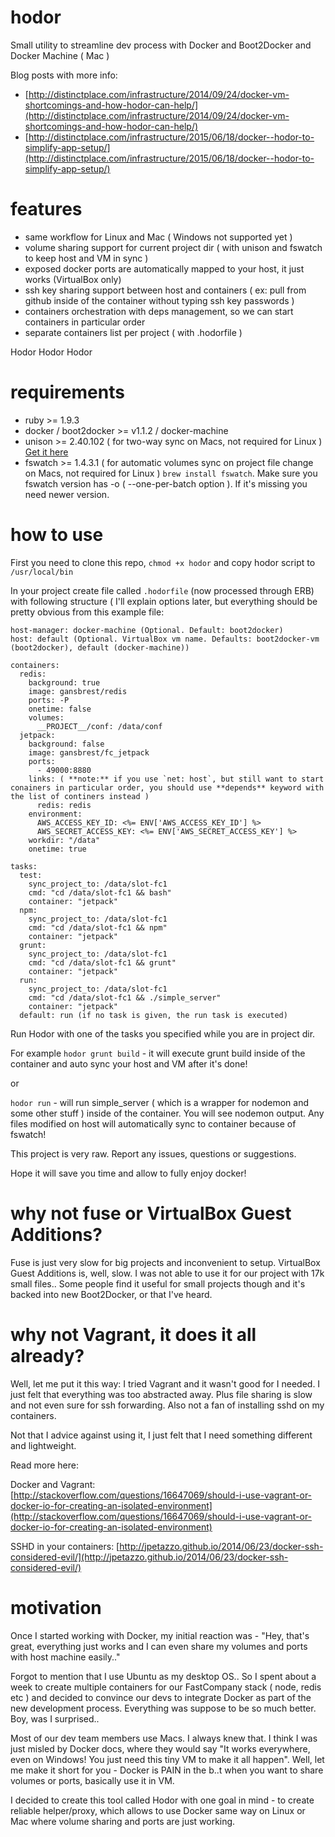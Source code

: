 hodor
=====

Small utility to streamline dev process with Docker and Boot2Docker and Docker Machine ( Mac )

Blog posts with more info:

* [http://distinctplace.com/infrastructure/2014/09/24/docker-vm-shortcomings-and-how-hodor-can-help/](http://distinctplace.com/infrastructure/2014/09/24/docker-vm-shortcomings-and-how-hodor-can-help/)
* [http://distinctplace.com/infrastructure/2015/06/18/docker--hodor-to-simplify-app-setup/](http://distinctplace.com/infrastructure/2015/06/18/docker--hodor-to-simplify-app-setup/)

features
=====
* same workflow for Linux and Mac ( Windows not supported yet )
* volume sharing support for current project dir ( with unison and fswatch to keep host and VM in sync )
* exposed docker ports are automatically mapped to your host, it just works (VirtualBox only)
* ssh key sharing support between host and containers ( ex: pull from github inside of the container without typing ssh key passwords )
* containers orchestration with deps management, so we can start containers in particular order
* separate containers list per project ( with .hodorfile )

Hodor Hodor Hodor

requirements
=====
* ruby >= 1.9.3
* docker / boot2docker >= v1.1.2 / docker-machine
* unison >= 2.40.102 ( for two-way sync on Macs, not required for Linux ) [Get it here](https://code.google.com/p/rudix-mountainlion/downloads/detail?name=unison-2.40.102-0.pkg)
* fswatch >= 1.4.3.1 ( for automatic volumes sync on project file change on Macs, not required for Linux ) `brew install fswatch`. Make sure you fswatch version has -o ( --one-per-batch option ). If it's missing you need newer version.

how to use
=====

First you need to clone this repo, `chmod +x hodor` and copy hodor script to `/usr/local/bin`

In your project create file called `.hodorfile` (now processed through ERB) with following structure ( I'll explain options later, but everything should be pretty obvious from this example file:

````
host-manager: docker-machine (Optional. Default: boot2docker)
host: default (Optional. VirtualBox vm name. Defaults: boot2docker-vm (boot2docker), default (docker-machine))

containers:
  redis:
    background: true
    image: gansbrest/redis
    ports: -P
    onetime: false
    volumes:
      __PROJECT__/conf: /data/conf
  jetpack:
    background: false
    image: gansbrest/fc_jetpack
    ports:
      - 49000:8880
    links: ( **note:** if you use `net: host`, but still want to start conainers in particular order, you should use **depends** keyword with the list of continers instead )
      redis: redis
    environment:
      AWS_ACCESS_KEY_ID: <%= ENV['AWS_ACCESS_KEY_ID'] %>
      AWS_SECRET_ACCESS_KEY: <%= ENV['AWS_SECRET_ACCESS_KEY'] %>
    workdir: "/data"
    onetime: true
    
tasks:
  test:
    sync_project_to: /data/slot-fc1
    cmd: "cd /data/slot-fc1 && bash"
    container: "jetpack"
  npm:
    sync_project_to: /data/slot-fc1
    cmd: "cd /data/slot-fc1 && npm"
    container: "jetpack"
  grunt:
    sync_project_to: /data/slot-fc1
    cmd: "cd /data/slot-fc1 && grunt"
    container: "jetpack"
  run:
    sync_project_to: /data/slot-fc1
    cmd: "cd /data/slot-fc1 && ./simple_server"
    container: "jetpack"
  default: run (if no task is given, the run task is executed)
````

Run Hodor with one of the tasks you specified while you are in project dir.

For example `hodor grunt build` - it will execute grunt build inside of the container and auto sync your host and VM after it's done!

or

`hodor run` - will run simple_server ( which is a wrapper for nodemon and some other stuff ) inside of the container. You will see nodemon output. Any files modified on host will automatically sync to container because of fswatch!

This project is very raw. Report any issues, questions or suggestions.

Hope it will save you time and allow to fully enjoy docker!


why not fuse or VirtualBox Guest Additions?
=====

Fuse is just very slow for big projects and inconvenient to setup. VirtualBox Guest Additions is, well, slow. I was not able to use it for our project with 17k small files.. Some people find it useful for small projects though and it's backed into new Boot2Docker, or that I've heard.

why not Vagrant, it does it all already?
=====

Well, let me put it this way: I tried Vagrant and it wasn't good for I needed. I just felt that everything was too abstracted away. Plus file sharing is slow and not even sure for ssh forwarding. Also not a fan of installing sshd on my containers.

Not that I advice against using it, I just felt that I need something different and lightweight.

Read more here:

Docker and Vagrant: [http://stackoverflow.com/questions/16647069/should-i-use-vagrant-or-docker-io-for-creating-an-isolated-environment](http://stackoverflow.com/questions/16647069/should-i-use-vagrant-or-docker-io-for-creating-an-isolated-environment)

SSHD in your containers: [http://jpetazzo.github.io/2014/06/23/docker-ssh-considered-evil/](http://jpetazzo.github.io/2014/06/23/docker-ssh-considered-evil/)

motivation
=====

Once I started working with Docker, my initial reaction was - "Hey, that's great, everything just works and I can even share my volumes and ports with host machine easily.." 

Forgot to mention that I use Ubuntu as my desktop OS..  So I spent about a week to create multiple containers for our FastCompany stack ( node, redis etc ) and decided to convince our devs to integrate Docker as part of the new development process. Everything was suppose to be so much better. Boy, was I surprised..

Most of our dev team members use Macs. I always knew that. I think I was just misled by Docker docs, where they would say "It works everywhere, even on Windows! You just need this tiny VM to make it all happen". Well, let me make it short for you - Docker is PAIN in the b..t when you want to share volumes or ports, basically use it in VM.

I decided to create this tool called Hodor with one goal in mind - to create reliable helper/proxy, which allows to use Docker same way on Linux or Mac where volume sharing and ports are just working.
